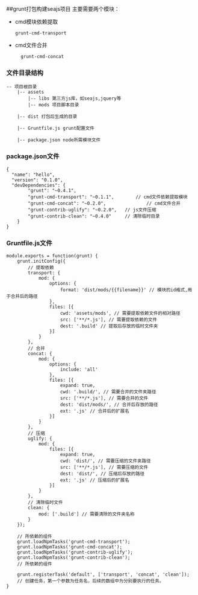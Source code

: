 ##grunt打包构建seajs项目
主要需要两个模块：

*	cmd模块依赖提取

		grunt-cmd-transport

* cmd文件合并

		grunt-cmd-concat

### 文件目录结构

	-- 项目根目录
		|-- assets
			|-- libs 第三方js库，如seajs,jquery等
			|-- mods 项目脚本目录

		|-- dist 打包后生成的目录

		|-- Gruntfile.js grunt配置文件

		|-- package.json node所需模块文件

### package.json文件

	{
	  "name": "hello",
	  "version": "0.1.0",
	  "devDependencies": {
	        "grunt": "~0.4.1",
	        "grunt-cmd-transport": "~0.1.1",		// cmd文件依赖提取模块
	        "grunt-cmd-concat": "~0.2.0",				// cmd文件合并
	        "grunt-contrib-uglify": "~0.2.0", 	// js文件压缩
	        "grunt-contrib-clean": "~0.4.0"   	// 清除临时目录
	    }
	}

### Gruntfile.js文件

	module.exports = function(grunt) {
	    grunt.initConfig({
	        // 提取依赖
	        transport: {
	            mod: {
	                options: {
	                    format: 'dist/mods/{{filename}}' // 模块的id格式,用于合并后的路径
	                },
	                files: [{
	                    cwd: 'assets/mods', // 需要提取依赖文件的相对路径
	                    src: ['**/*.js'], // 需要提取依赖的文件
	                    dest: '.build' // 提取后存放的临时文件夹
	                }]
	            }
	        },
	        // 合并
	        concat: {
	            mod: {
	                options: {
	                    include: 'all'
	                },
	                files: [{
	                    expand: true,
	                    cwd: '.build/', // 需要合并的文件夹路径
	                    src: ['**/*.js'], // 需要合并的文件
	                    dest: 'dist/mods/', // 合并后存放的路径
	                    ext: '.js' // 合并后的扩展名
	                }]
	            }
	        },
	        // 压缩
	        uglify: {
	            mod: {
	                files: [{
	                    expand: true,
	                    cwd: 'dist/', // 需要压缩的文件夹路径
	                    src: ['**/*.js'], // 需要压缩的文件
	                    dest: 'dist/', // 压缩后存放的路径
	                    ext: '.js' // 压缩后的扩展名
	                }]
	            }
	        },
	        // 清除临时文件
	        clean: {
	            mod: ['.build'] // 需要清除的文件夹名称
	        }
	    });

	    // 所依赖的组件
	    grunt.loadNpmTasks('grunt-cmd-transport');
	    grunt.loadNpmTasks('grunt-cmd-concat');
	    grunt.loadNpmTasks('grunt-contrib-uglify');
	    grunt.loadNpmTasks('grunt-contrib-clean');
	    // 所依赖的组件

	    grunt.registerTask('default', ['transport', 'concat', 'clean']); 
	    // 创建任务，第一个参数为任务名，后续的数组中为分别要执行的任务。
	}